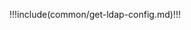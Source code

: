 <IntegrationDetailCard :title="`从 ${$localeConfig.brandName} 中获取 LDAP 配置信息`">

!!!include(common/get-ldap-config.md)!!!

</IntegrationDetailCard>
